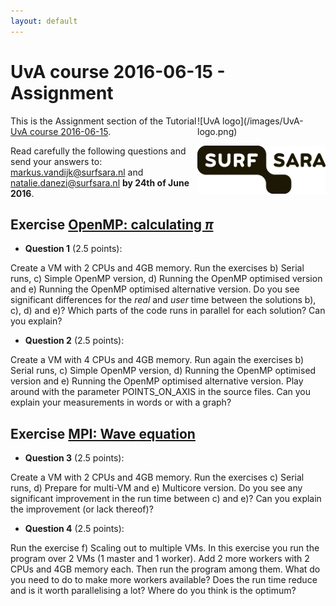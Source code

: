 ```yaml
---
layout: default
---
```


# UvA course 2016-06-15 - Assignment

<div style="float:right;max-width:205px;" markdown="1">
![UvA logo](/images/UvA-logo.png)

![SURFsara logo](/images/SURFsara_logo.png)
</div>

This is the Assignment section of the Tutorial [UvA course 2016-06-15](.). 

Read carefully the following questions and send your answers to: markus.vandijk@surfsara.nl and natalie.danezi@surfsara.nl **by 24th of June 2016**. 

## Exercise [OpenMP: calculating _&pi;_](OpenMP) 

* **Question 1** (2.5 points):

Create a VM with 2 CPUs and 4GB memory. Run the exercises b) Serial runs, c) Simple OpenMP version, d) Running the OpenMP optimised version and e) Running the OpenMP optimised alternative version. Do you see significant differences for the *real* and *user* time between the solutions b), c), d) and e)? Which parts of the code runs in parallel for each solution? Can you explain?

* **Question 2** (2.5 points):

Create a VM with 4 CPUs and 4GB memory. Run again the exercises b) Serial runs, c) Simple OpenMP version, d) Running the OpenMP optimised version and e) Running the OpenMP optimised alternative version. Play around with the parameter POINTS_ON_AXIS in the source files. Can you explain your measurements in words or with a graph?

## Exercise [MPI: Wave equation](MPI)

* **Question 3** (2.5 points):

Create a VM with 2 CPUs and 4GB memory. Run the exercises c) Serial runs, d) Prepare for multi-VM and e) Multicore version. Do you see any significant improvement in the run time between c) and e)? Can you explain the improvement (or lack thereof)?

* **Question 4** (2.5 points):

Run the exercise f) Scaling out to multiple VMs. In this exercise you run the program over 2 VMs (1 master and 1 worker). Add 2 more workers with 2 CPUs and 4GB memory each. Then run the program among them. What do you need to do to make more workers available? Does the run time reduce and is it worth parallelising a lot? Where do you think is the optimum? 
